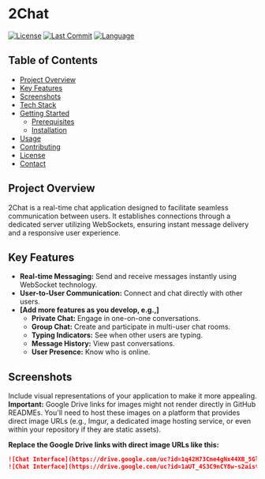
# 2Chat

[![License](https://img.shields.io/badge/License-MIT-brightgreen.svg)](LICENSE)
[![Last Commit](https://img.shields.io/github/last-commit/nj2397/2Chat)](https://github.com/nj2397/2Chat/commits/main)
[![Language](https://img.shields.io/github/languages/top/nj2397/2Chat)](https://github.com/nj2397/2Chat/)

## Table of Contents

* [Project Overview](#project-overview)
* [Key Features](#key-features)
* [Screenshots](#screenshots)
* [Tech Stack](#tech-stack)
* [Getting Started](#getting-started)
    * [Prerequisites](#prerequisites)
    * [Installation](#installation)
* [Usage](#usage)
* [Contributing](#contributing)
* [License](#license)
* [Contact](#contact)

## Project Overview

2Chat is a real-time chat application designed to facilitate seamless communication between users. It establishes connections through a dedicated server utilizing WebSockets, ensuring instant message delivery and a responsive user experience.

## Key Features

* **Real-time Messaging:** Send and receive messages instantly using WebSocket technology.
* **User-to-User Communication:** Connect and chat directly with other users.
* **[Add more features as you develop, e.g.,]**
    * **Private Chat:** Engage in one-on-one conversations.
    * **Group Chat:** Create and participate in multi-user chat rooms.
    * **Typing Indicators:** See when other users are typing.
    * **Message History:** View past conversations.
    * **User Presence:** Know who is online.

## Screenshots

Include visual representations of your application to make it more appealing. **Important:** Google Drive links for images might not render directly in GitHub READMEs. You'll need to host these images on a platform that provides direct image URLs (e.g., Imgur, a dedicated image hosting service, or even within your repository if they are static assets).

**Replace the Google Drive links with direct image URLs like this:**

```markdown
![Chat Interface](https://drive.google.com/uc?id=1q42H73Cme4gNx44XB_5Gl6ROc2gByx6B)
![Chat Interface](https://drive.google.com/uc?id=1aUT_4S3C9nCY8w-s2aistNIpKrlzmtaZ)
